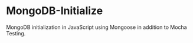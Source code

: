 # MongoDB-Initialize
MongoDB initialization in JavaScript using Mongoose in addition to Mocha Testing.
